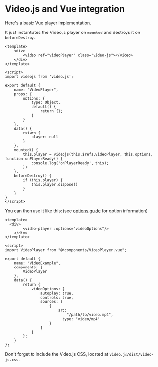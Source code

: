 # Video.js and Vue integration

Here's a basic Vue player implementation.

It just instantiates the Video.js player on `mounted` and destroys it on `beforeDestroy`.

```vue
<template>
    <div>
        <video ref="videoPlayer" class="video-js"></video>
    </div>
</template>

<script>
import videojs from 'video.js';

export default {
    name: "VideoPlayer",
    props: {
        options: {
            type: Object,
            default() {
                return {};
            }
        }
    },
    data() {
        return {
            player: null
        }
    },
    mounted() {
        this.player = videojs(this.$refs.videoPlayer, this.options, function onPlayerReady() {
            console.log('onPlayerReady', this);
        })
    },
    beforeDestroy() {
        if (this.player) {
            this.player.dispose()
        }
    }
}
</script>
```

You can then use it like this: (see [options guide][options] for option information)

```vue
<template>
  <div>
		<video-player :options="videoOptions"/>
	</div>
</template>

<script>
import VideoPlayer from "@/components/VideoPlayer.vue";

export default {
	name: "VideoExample",
	components: {
		VideoPlayer
	},
	data() {
		return {
			videoOptions: {
				autoplay: true,
				controls: true,
				sources: [
					{
						src:
							"/path/to/video.mp4",
						  type: "video/mp4"
					}
				]
			}
		};
	}
};
```

Don't forget to include the Video.js CSS, located at `video.js/dist/video-js.css`.

[options]: /docs/guides/options.md
